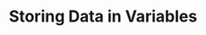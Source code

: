 ---
class: 'javascript'
title: 'Storing Data in Variables'
youtube: 'PzboFBOeazM'
order: 3
length: 247
---